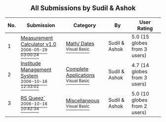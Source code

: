 ﻿<div align="center">

## All Submissions by Sudil & Ashok

</div>

No.  | Submission | Category | By   | User Rating
---- | ---------- | -------- | ---- | -----------
1 | [Measurement Calculator v1\.0<br /><sup>2006-05-29 03:00:24</sup>](https://github.com/Planet-Source-Code/sudil-ashok-measurement-calculator-v1-0__1-66762) | [Math/ Dates<br /><sup>Visual Basic</sup>](../ByCategory/math-dates__1-37.md) | Sudil & Ashok | 5.0 (15 globes from 3 users)
2 | [Institude Management System<br /><sup>2006-10-16 12:33:02</sup>](https://github.com/Planet-Source-Code/sudil-ashok-institude-management-system__1-66860) | [Complete Applications<br /><sup>Visual Basic</sup>](../ByCategory/complete-applications__1-27.md) | Sudil & Ashok | 4.7 (14 globes from 3 users)
3 | [RS Queez\`<br /><sup>2006-10-16 10:42:34</sup>](https://github.com/Planet-Source-Code/sudil-ashok-rs-queez__1-66821) | [Miscellaneous<br /><sup>Visual Basic</sup>](../ByCategory/miscellaneous__1-1.md) | Sudil & Ashok | 5.0 (10 globes from 2 users)
